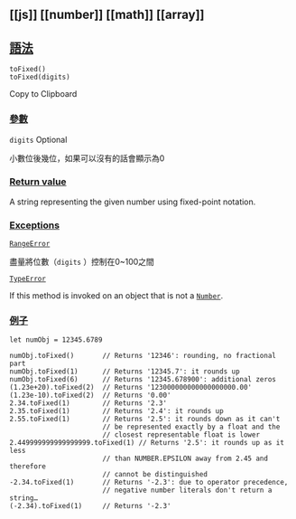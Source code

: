 [[js]] [[number]] [[math]] [[array]]
---
## [語法](https://developer.mozilla.org/en-US/docs/Web/JavaScript/Reference/Global_Objects/Number/toFixed#syntax "Permalink to Syntax")

```
toFixed()
toFixed(digits)
```

Copy to Clipboard

### [參數](https://developer.mozilla.org/en-US/docs/Web/JavaScript/Reference/Global_Objects/Number/toFixed#parameters "Permalink to Parameters")

`digits` Optional

小數位後幾位，如果可以沒有的話會顯示為0

### [Return value](https://developer.mozilla.org/en-US/docs/Web/JavaScript/Reference/Global_Objects/Number/toFixed#return_value "Permalink to Return value")

A string representing the given number using fixed-point notation.

### [Exceptions](https://developer.mozilla.org/en-US/docs/Web/JavaScript/Reference/Global_Objects/Number/toFixed#exceptions "Permalink to Exceptions")

[`RangeError`](https://developer.mozilla.org/en-US/docs/Web/JavaScript/Reference/Global_Objects/RangeError)

盡量將位數（`digits` ）控制在0~100之間

[`TypeError`](https://developer.mozilla.org/en-US/docs/Web/JavaScript/Reference/Global_Objects/TypeError)

If this method is invoked on an object that is not a [`Number`](https://developer.mozilla.org/en-US/docs/Web/JavaScript/Reference/Global_Objects/Number).

### [例子](https://developer.mozilla.org/en-US/docs/Web/JavaScript/Reference/Global_Objects/Number/toFixed#using_tofixed "Permalink to Using toFixed")

```
let numObj = 12345.6789

numObj.toFixed()       // Returns '12346': rounding, no fractional part
numObj.toFixed(1)      // Returns '12345.7': it rounds up
numObj.toFixed(6)      // Returns '12345.678900': additional zeros
(1.23e+20).toFixed(2)  // Returns '123000000000000000000.00'
(1.23e-10).toFixed(2)  // Returns '0.00'
2.34.toFixed(1)        // Returns '2.3'
2.35.toFixed(1)        // Returns '2.4': it rounds up
2.55.toFixed(1)        // Returns '2.5': it rounds down as it can't
                       // be represented exactly by a float and the
                       // closest representable float is lower
2.449999999999999999.toFixed(1) // Returns '2.5': it rounds up as it less
                       // than NUMBER.EPSILON away from 2.45 and therefore
                       // cannot be distinguished
-2.34.toFixed(1)       // Returns '-2.3': due to operator precedence,
                       // negative number literals don't return a string…
(-2.34).toFixed(1)     // Returns '-2.3'
```